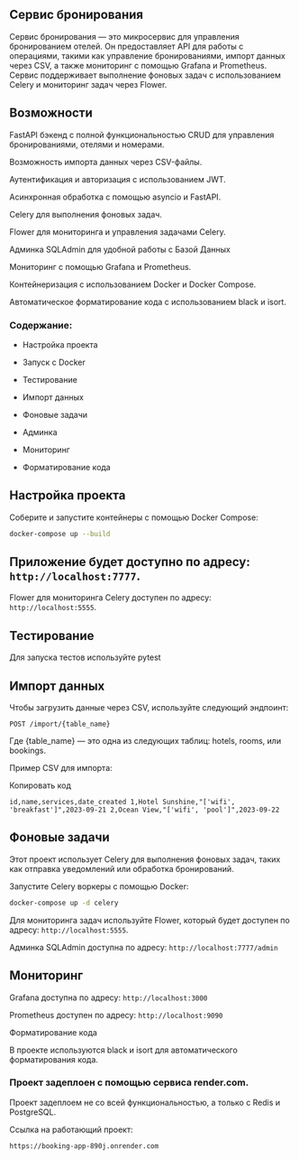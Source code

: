 ## Сервис бронирования


Сервис бронирования — это микросервис для управления бронированием отелей. Он предоставляет API для работы с операциями, такими как управление бронированиями, импорт данных через CSV, а также мониторинг с помощью Grafana и Prometheus. Сервис поддерживает выполнение фоновых задач с использованием Celery и мониторинг задач через Flower.



## Возможности


FastAPI бэкенд с полной функциональностью CRUD для управления бронированиями, отелями и номерами.


Возможность импорта данных через CSV-файлы.


Аутентификация и авторизация с использованием JWT.


Асинхронная обработка с помощью asyncio и FastAPI.


Celery для выполнения фоновых задач.


Flower для мониторинга и управления задачами Celery.


Админка SQLAdmin для удобной работы с Базой Данных


Мониторинг с помощью Grafana и Prometheus.


Контейнеризация с использованием Docker и Docker Compose.


Автоматическое форматирование кода с использованием black и isort.


### Содержание:


- Настройка проекта


- Запуск с Docker


- Тестирование


- Импорт данных


- Фоновые задачи


- Админка


- Мониторинг


- Форматирование кода


## Настройка проекта


Соберите и запустите контейнеры с помощью Docker Compose:


```bash
docker-compose up --build
```


## Приложение будет доступно по адресу: `http://localhost:7777`.


Flower для мониторинга Celery доступен по адресу: `http://localhost:5555`.


## Тестирование


Для запуска тестов используйте pytest


## Импорт данных


Чтобы загрузить данные через CSV, используйте следующий эндпоинт:


`POST /import/{table_name}`


Где {table_name} — это одна из следующих таблиц: hotels, rooms, или bookings.


Пример CSV для импорта:


Копировать код


`id,name,services,date_created
1,Hotel Sunshine,"['wifi', 'breakfast']",2023-09-21
2,Ocean View,"['wifi', 'pool']",2023-09-22`


## Фоновые задачи


Этот проект использует Celery для выполнения фоновых задач, таких как отправка уведомлений или обработка бронирований.


Запустите Celery воркеры с помощью Docker:


```bash
docker-compose up -d celery
```


Для мониторинга задач используйте Flower, который будет доступен по адресу: `http://localhost:5555`.


Админка SQLAdmin доступна по адресу: `http://localhost:7777/admin`


## Мониторинг


Grafana доступна по адресу: `http://localhost:3000`


Prometheus доступен по адресу: `http://localhost:9090`


Форматирование кода


В проекте используются black и isort для автоматического форматирования кода.


### Проект задеплоен с помощью сервиса render.com.


Проект задеплоем не со всей функциональностью, а только с Redis и PostgreSQL.


Ссылка на работающий проект:


`https://booking-app-890j.onrender.com`
